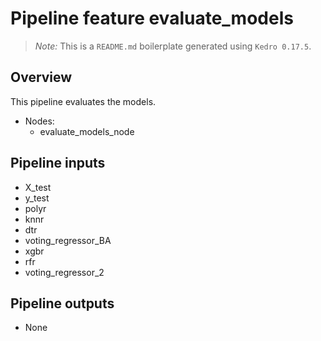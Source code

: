 # Pipeline feature evaluate_models

> *Note:* This is a `README.md` boilerplate generated using `Kedro 0.17.5`.

## Overview

This pipeline evaluates the models.

- Nodes:
  - evaluate_models_node

## Pipeline inputs

- X_test
- y_test
- polyr
- knnr
- dtr
- voting_regressor_BA
- xgbr
- rfr
- voting_regressor_2

## Pipeline outputs

- None

